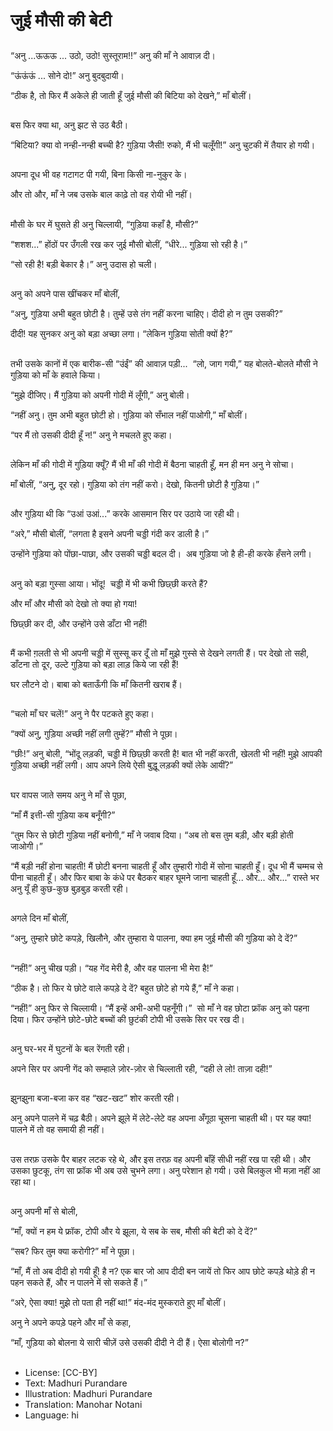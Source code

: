 # जुई मौसी की बेटी

##
“अनु ...ऊऊऊ ... उठो, उठो! सुस्तूराम!!” अनु की माँ ने आवाज़ दी। 

“ऊंऊंऊं ... सोने दो!” अनु बुदबुदायी। 

“ठीक है, तो फिर मैं अकेले ही जाती हूँ जुई मौसी की बिटिया को देखने,” माँ बोलीं। 

##
बस फिर क्या था, अनु झट से उठ बैठी। 

“बिटिया? क्या वो नन्ही-नन्ही बच्ची है? गुड़िया जैसी! रुको, मैं भी चलूँगी!” अनु चुटकी में तैयार हो गयी। 

##
अपना दूध भी वह गटागट पी गयी, बिना किसी ना-नुकुर के। 

और तो और, माँ ने जब उसके बाल काढ़े तो वह रोयी भी नहीं। 

##
मौसी के घर में घुसते ही अनु चिल्लायी, “गुड़िया कहाँ है, मौसी?” 

“शशश...” होंठों पर उँगली रख कर जुई मौसी बोलीं, “धीरे... गुड़िया सो रही है।” 

“सो रही है! बड़ी बेकार है।” अनु उदास हो चली। 

##
अनु को अपने पास खींचकर माँ बोलीं, 

“अनु, गुड़िया अभी बहुत छोटी है। तुम्हें उसे तंग नहीं करना चाहिए। दीदी हो न तुम उसकी?” 

दीदी! यह सुनकर अनु को बड़ा अच्छा लगा। “लेकिन गुड़िया सोती क्यों है?” 

##
तभी उसके कानों में एक बारीक-सी “उंईं” की आवाज़ पड़ी...  “लो, जाग गयी,” यह बोलते-बोलते मौसी ने गुड़िया को माँ के हवाले किया।  

“मुझे दीजिए। मैं गुड़िया को अपनी गोदी में लूँगी,” अनु बोली। 

“नहीं अनु। तुम अभी बहुत छोटी हो। गुड़िया को सँभाल नहीं पाओगी,” माँ बोलीं। 

“पर मैं तो उसकी दीदी हूँ न!” अनु ने मचलते हुए कहा। 

##
लेकिन माँ की गोदी में गुड़िया क्यूँ? मैं भी माँ की गोदी में बैठना चाहती हूँ, मन ही मन अनु ने सोचा। 

माँ बोलीं, “अनु, दूर रहो। गुड़िया को तंग नहीं करो। देखो, कितनी छोटी है गुड़िया।” 

##
और गुड़िया थी कि “उआं उआं...” करके आसमान सिर पर उठाये जा रही थी। 

“अरे,” मौसी बोलीं, “लगता है इसने अपनी चड्डी गंदी कर डाली है।” 

उन्होंने गुड़िया को पोंछा-पाछा, और उसकी चड्डी बदल दी।  अब गुड़िया जो है ही-ही करके हँसने लगी। 

##
अनु को बड़ा गुस्सा आया। भोंदू!  चड्डी में भी कभी छिछ्छी करते हैं? 

और माँ और मौसी को देखो तो क्या हो गया! 

छिछ्छी कर दी, और उन्होंने उसे डाँटा भी नहीं! 

##
मैं कभी ग़लती से भी अपनी चड्डी में सुस्सू कर दूँ तो माँ मुझे गुस्से से देखने लगती हैं। पर देखो तो सही, डाँटना तो दूर, उल्टे गुड़िया को बड़ा लाड़ किये जा रही हैं! 

घर लौटने दो। बाबा को बताऊँगी कि माँ कितनी खराब हैं। 

##
“चलो माँ घर चलें!” अनु ने पैर पटकते हुए कहा। 

“क्यों अनु, गुड़िया अच्छी नहीं लगी तुम्हें?” मौसी ने पूछा। 

“छीः!” अनु बोली, “भोंदू लड़की, चड्डी में छिछ्छी करती है! बात भी नहीं करती, खेलती भी नहीं! मुझे आपकी गुड़िया अच्छी नहीं लगी। आप अपने लिये ऐसी बुद्धू लड़की क्यों लेके आयीं?” 

##
घर वापस जाते समय अनु ने माँ से पूछा, 

“माँ मैं इत्ती-सी गुड़िया कब बनूँगी?” 

“तुम फिर से छोटी गुड़िया नहीं बनोगी,” माँ ने जवाब दिया। “अब तो बस तुम बड़ी, और बड़ी होती जाओगी।” 

“मैं बड़ी नहीं होना चाहती! मैं छोटी बनना चाहती हूँ और तुम्हारी गोदी में सोना चाहती हूँ। दूध भी मैं चम्मच से पीना चाहती हूँ। और फिर बाबा के कंधे पर बैठकर बाहर घूमने जाना चाहती हूँ... और... और...” रास्ते भर अनु यूँ ही कुछ-कुछ बुड़बुड़ करती रही। 

##
अगले दिन माँ बोलीं, 

“अनु, तुम्हारे छोटे कपड़े, खिलौने, और तुम्हारा ये पालना, क्या हम जुई मौसी की गुड़िया को दे दें?” 

##
“नहीं!” अनु चीख पड़ी। “यह गेंद मेरी है, और वह पालना भी मेरा है!” 

“ठीक है। तो फिर ये छोटे वाले कपड़े दे दें? बहुत छोटे हो गये हैं,” माँ ने कहा। 

“नहीं!” अनु फिर से चिल्लायी। “मैं इन्हें अभी-अभी पहनूँगी।”  सो माँ ने वह छोटा फ्रॉक अनु को पहना दिया। फिर उन्होंने छोटे-छोटे बच्चों की छुटंकी टोपी भी उसके सिर पर रख दी। 

##
अनु घर-भर में घुटनों के बल रेंगती रही। 

अपने सिर पर अपनी गेंद को सम्हाले ज़ोर-ज़ोर से चिल्लाती रही, “दही ले लो! ताज़ा दही!” 

##
झुनझुना बजा-बजा कर वह “खट-खट” शोर करती रही। 

अनु अपने पालने में चढ़ बैठी। अपने झूले में लेटे-लेटे वह अपना अँगूठा चूसना चाहती थी। पर यह क्या!  पालने में तो वह समायी ही नहीं।

##
उस तरफ़ उसके पैर बाहर लटक रहे थे, और इस तरफ़ वह अपनी बाँहें सीधी नहीं रख पा रही थी। और उसका छुटकू, तंग सा फ्रॉक भी अब उसे चुभने लगा। अनु परेशान हो गयी। उसे बिलकुल भी मज़ा नहीं आ रहा था। 

##
अनु अपनी माँ से बोली, 

“माँ, क्यों न हम ये फ्रॉक, टोपी और ये झूला, ये सब के सब, मौसी की बेटी को दे दें?” 

“सब? फिर तुम क्या करोगी?” माँ ने पूछा। 

“माँ, मैं तो अब दीदी हो गयी हूँ! है न? एक बार जो आप दीदी बन जायें तो फिर आप छोटे कपड़े थोड़े ही न पहन सकते हैं, और न पालने में सो सकते हैं।” 

“अरे, ऐसा क्या! मुझे तो पता ही नहीं था!” मंद-मंद मुस्कराते हुए माँ बोलीं। 

अनु ने अपने कपड़े पहने और माँ से कहा, 

“माँ, गुड़िया को बोलना ये सारी चीज़ें उसे उसकी दीदी ने दी हैं। ऐसा बोलोगी न?” 

##
* License: [CC-BY]
* Text: Madhuri Purandare
* Illustration: Madhuri Purandare
* Translation: Manohar Notani
* Language: hi
